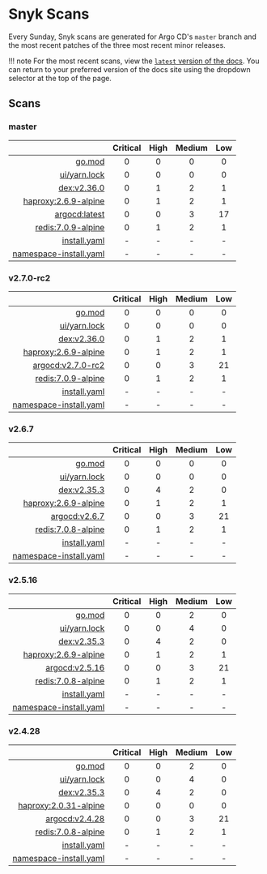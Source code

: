 # Snyk Scans

Every Sunday, Snyk scans are generated for Argo CD's `master` branch and the most recent patches of the three most
recent minor releases.

!!! note
    For the most recent scans, view the [`latest` version of the docs](https://argo-cd.readthedocs.io/en/latest/snyk/).
    You can return to your preferred version of the docs site using the dropdown selector at the top of the page.

## Scans

### master

|    | Critical | High | Medium | Low |
|---:|:--------:|:----:|:------:|:---:|
| [go.mod](master/argocd-test.html) | 0 | 0 | 0 | 0 |
| [ui/yarn.lock](master/argocd-test.html) | 0 | 0 | 0 | 0 |
| [dex:v2.36.0](master/ghcr.io_dexidp_dex_v2.36.0.html) | 0 | 1 | 2 | 1 |
| [haproxy:2.6.9-alpine](master/haproxy_2.6.9-alpine.html) | 0 | 1 | 2 | 1 |
| [argocd:latest](master/quay.io_argoproj_argocd_latest.html) | 0 | 0 | 3 | 17 |
| [redis:7.0.9-alpine](master/redis_7.0.9-alpine.html) | 0 | 1 | 2 | 1 |
| [install.yaml](master/argocd-iac-install.html) | - | - | - | - |
| [namespace-install.yaml](master/argocd-iac-namespace-install.html) | - | - | - | - |

### v2.7.0-rc2

|    | Critical | High | Medium | Low |
|---:|:--------:|:----:|:------:|:---:|
| [go.mod](v2.7.0-rc2/argocd-test.html) | 0 | 0 | 0 | 0 |
| [ui/yarn.lock](v2.7.0-rc2/argocd-test.html) | 0 | 0 | 0 | 0 |
| [dex:v2.36.0](v2.7.0-rc2/ghcr.io_dexidp_dex_v2.36.0.html) | 0 | 1 | 2 | 1 |
| [haproxy:2.6.9-alpine](v2.7.0-rc2/haproxy_2.6.9-alpine.html) | 0 | 1 | 2 | 1 |
| [argocd:v2.7.0-rc2](v2.7.0-rc2/quay.io_argoproj_argocd_v2.7.0-rc2.html) | 0 | 0 | 3 | 21 |
| [redis:7.0.9-alpine](v2.7.0-rc2/redis_7.0.9-alpine.html) | 0 | 1 | 2 | 1 |
| [install.yaml](v2.7.0-rc2/argocd-iac-install.html) | - | - | - | - |
| [namespace-install.yaml](v2.7.0-rc2/argocd-iac-namespace-install.html) | - | - | - | - |

### v2.6.7

|    | Critical | High | Medium | Low |
|---:|:--------:|:----:|:------:|:---:|
| [go.mod](v2.6.7/argocd-test.html) | 0 | 0 | 0 | 0 |
| [ui/yarn.lock](v2.6.7/argocd-test.html) | 0 | 0 | 0 | 0 |
| [dex:v2.35.3](v2.6.7/ghcr.io_dexidp_dex_v2.35.3.html) | 0 | 4 | 2 | 0 |
| [haproxy:2.6.9-alpine](v2.6.7/haproxy_2.6.9-alpine.html) | 0 | 1 | 2 | 1 |
| [argocd:v2.6.7](v2.6.7/quay.io_argoproj_argocd_v2.6.7.html) | 0 | 0 | 3 | 21 |
| [redis:7.0.8-alpine](v2.6.7/redis_7.0.8-alpine.html) | 0 | 1 | 2 | 1 |
| [install.yaml](v2.6.7/argocd-iac-install.html) | - | - | - | - |
| [namespace-install.yaml](v2.6.7/argocd-iac-namespace-install.html) | - | - | - | - |

### v2.5.16

|    | Critical | High | Medium | Low |
|---:|:--------:|:----:|:------:|:---:|
| [go.mod](v2.5.16/argocd-test.html) | 0 | 0 | 2 | 0 |
| [ui/yarn.lock](v2.5.16/argocd-test.html) | 0 | 0 | 4 | 0 |
| [dex:v2.35.3](v2.5.16/ghcr.io_dexidp_dex_v2.35.3.html) | 0 | 4 | 2 | 0 |
| [haproxy:2.6.9-alpine](v2.5.16/haproxy_2.6.9-alpine.html) | 0 | 1 | 2 | 1 |
| [argocd:v2.5.16](v2.5.16/quay.io_argoproj_argocd_v2.5.16.html) | 0 | 0 | 3 | 21 |
| [redis:7.0.8-alpine](v2.5.16/redis_7.0.8-alpine.html) | 0 | 1 | 2 | 1 |
| [install.yaml](v2.5.16/argocd-iac-install.html) | - | - | - | - |
| [namespace-install.yaml](v2.5.16/argocd-iac-namespace-install.html) | - | - | - | - |

### v2.4.28

|    | Critical | High | Medium | Low |
|---:|:--------:|:----:|:------:|:---:|
| [go.mod](v2.4.28/argocd-test.html) | 0 | 0 | 2 | 0 |
| [ui/yarn.lock](v2.4.28/argocd-test.html) | 0 | 0 | 4 | 0 |
| [dex:v2.35.3](v2.4.28/ghcr.io_dexidp_dex_v2.35.3.html) | 0 | 4 | 2 | 0 |
| [haproxy:2.0.31-alpine](v2.4.28/haproxy_2.0.31-alpine.html) | 0 | 0 | 0 | 0 |
| [argocd:v2.4.28](v2.4.28/quay.io_argoproj_argocd_v2.4.28.html) | 0 | 0 | 3 | 21 |
| [redis:7.0.8-alpine](v2.4.28/redis_7.0.8-alpine.html) | 0 | 1 | 2 | 1 |
| [install.yaml](v2.4.28/argocd-iac-install.html) | - | - | - | - |
| [namespace-install.yaml](v2.4.28/argocd-iac-namespace-install.html) | - | - | - | - |
